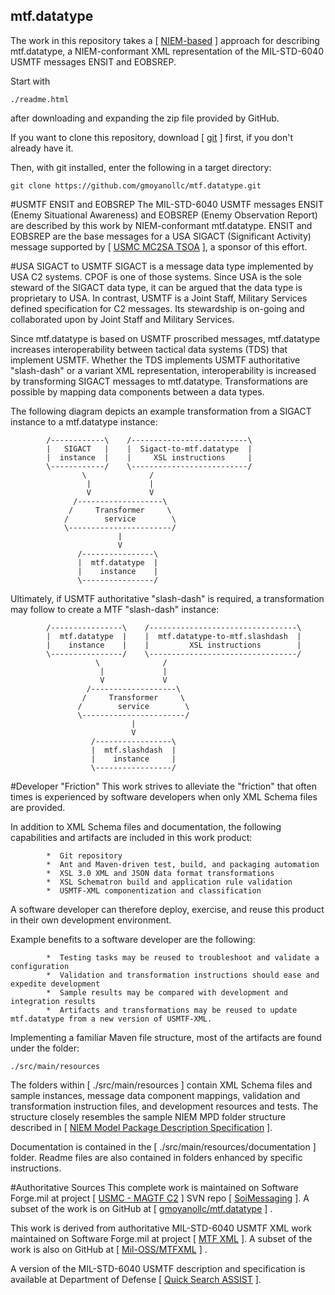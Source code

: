 ## mtf.datatype
The work in this repository takes a [ <a href="https://www.niem.gov/technical/Pages/niem.aspx" target="_blank">NIEM-based</a> ] approach for describing mtf.datatype, a NIEM-conformant XML representation of the MIL-STD-6040 USMTF messages ENSIT and EOBSREP.

Start with 

    ./readme.html
    
after downloading and expanding the zip file provided by GitHub.

If you want to clone this repository, download [ <a href="https://git-scm.com" target="_blank">git</a> ] first, if you don't already have it.

Then, with git installed, enter the following in a target directory:

    git clone https://github.com/gmoyanollc/mtf.datatype.git

    
#USMTF ENSIT and EOBSREP
The MIL-STD-6040 USMTF messages ENSIT (Enemy Situational Awareness) and EOBSREP (Enemy Observation Report) are described by this work by NIEM-conformant mtf.datatype.  ENSIT and EOBSREP are the base messages for a USA SIGACT (Significant Activity) message supported by [ <a href="https://marinecorpsconceptsandprograms.com/programs/command-and-controlsituational-awareness-c2sa/tactical-service-oriented-architecture-tsoa" target="_blank">USMC MC2SA TSOA</a> ], a sponsor of this effort.

#USA SIGACT to USMTF
SIGACT is a message data type implemented by USA C2 systems. CPOF is one of those systems.  Since USA is the sole steward of the SIGACT data type, it can be argued that the data type is proprietary to USA.  In contrast, USMTF is a Joint Staff, Military Services defined specification for C2 messages.  Its stewardship is on-going and collaborated upon by Joint Staff and Military Services.  

Since mtf.datatype is based on USMTF proscribed messages, mtf.datatype increases interoperability between tactical data systems (TDS) that implement USMTF.  Whether the TDS implements USMTF authoritative "slash-dash" or a variant XML representation, interoperability is increased by transforming SIGACT messages to mtf.datatype.  Transformations are possible by mapping data components between a data types.  

The following diagram depicts an example transformation from a SIGACT instance to a mtf.datatype instance:

            /------------\    /--------------------------\
            |   SIGACT   |    |  Sigact-to-mtf.datatype  |
            |  instance  |    |     XSL instructions     |
            \------------/    \--------------------------/
                    \              /
                     |             |
                     V             V
                  /-------------------\
                 /     Transformer     \
                /        service        \
                \-----------------------/
                            |
                            V
                   /----------------\
                   |  mtf.datatype  |
                   |    instance    |
                   \----------------/
                    
Ultimately, if USMTF authoritative "slash-dash" is required, a transformation may follow to create a MTF "slash-dash" instance:

            /----------------\    /---------------------------------\
            |  mtf.datatype  |    |  mtf.datatype-to-mtf.slashdash  |
            |    instance    |    |         XSL instructions        |
            \----------------/    \---------------------------------/
                       \              /
                        |             |
                        V             V
                     /-------------------\
                    /     Transformer     \
                   /        service        \
                   \-----------------------/
                               |
                               V
                      /-----------------\
                      |  mtf.slashdash  |
                      |    instance     |
                      \-----------------/

#Developer "Friction"
This work strives to alleviate the "friction" that often times is experienced by software developers when only XML Schema files are provided.  

In addition to XML Schema files and documentation, the following capabilities and artifacts are included in this work product:

            *  Git repository
            *  Ant and Maven-driven test, build, and packaging automation
            *  XSL 3.0 XML and JSON data format transformations
            *  XSL Schematron build and application rule validation
            *  USMTF-XML componentization and classification

A software developer can therefore deploy, exercise, and reuse this product in their own development environment.  

Example benefits to a software developer are the following:

            *  Testing tasks may be reused to troubleshoot and validate a configuration
            *  Validation and transformation instructions should ease and expedite development
            *  Sample results may be compared with development and integration results
            *  Artifacts and transformations may be reused to update mtf.datatype from a new version of USMTF-XML.
                
Implementing a familiar Maven file structure, most of the artifacts are found under the folder: 

    ./src/main/resources 

The folders within [ ./src/main/resources ] contain XML Schema files and sample instances, message data component mappings, validation and transformation instruction files, and development resources and tests.  The structure closely resembles the sample NIEM MPD folder structure described in [ <a href="http://reference.niem.gov/niem/specification/model-package-description/3.0/model-package-description-3.0.html#appendix_E" target="_blank">NIEM Model Package Description Specification</a> ].
        
Documentation is contained in the [ ./src/main/resources/documentation ] folder.  Readme files are also contained in folders enhanced by specific instructions.

#Authoritative Sources
This complete work is maintained on Software Forge.mil at project [ <a href="https://software.forge.mil/sf/projects/magtf_c2" target="_blank">USMC - MAGTF C2</a> ] SVN repo [ <a href="https://svn.forge.mil/svn/repos/soimessaging/TsoaInformationModel/DataFormat/mtf.datatype" target="_blank">SoiMessaging</a> ].  A subset of the work is on GitHub at [ <a href="https://github.com/gmoyanollc/mtf.datatype" target="_blank">gmoyanollc/mtf.datatype</a> ] .

This work is derived from authoritative MIL-STD-6040 USMTF XML work maintained on Software Forge.mil at project [ <a href="https://software.forge.mil/sf/projects/mtfxml" target="_blank">MTF XML</a> ].  A subset of the work is also on GitHub at [ <a href="https://github.com/mil-oss/MTFXML" target="_blank">Mil-OSS/MTFXML</a> ] .

A version of the MIL-STD-6040 USMTF description and specification is available at Department of Defense [ <a href="http://quicksearch.dla.mil/qsDocDetails.aspx?ident_number=214270" target="_blank">Quick Search ASSIST</a> ].

